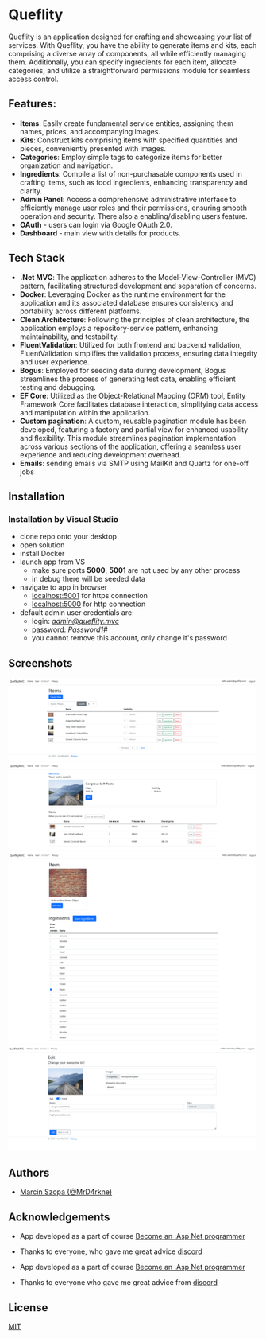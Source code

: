 # Queflity

Queflity is an application designed for crafting and showcasing your list of services. With Queflity, you have the
ability to generate items and kits, each comprising a diverse array of components, all while efficiently managing them.
Additionally, you can specify ingredients for each item, allocate categories, and utilize a straightforward permissions
module for seamless access control.

## Features:

- **Items**: Easily create fundamental service entities, assigning them names, prices, and accompanying images.
- **Kits**: Construct kits comprising items with specified quantities and pieces, conveniently presented with images.
- **Categories**: Employ simple tags to categorize items for better organization and navigation.
- **Ingredients**: Compile a list of non-purchasable components used in crafting items, such as food ingredients,
  enhancing transparency and clarity.
- **Admin Panel**: Access a comprehensive administrative interface to efficiently manage user roles and their
  permissions, ensuring smooth operation and security. There also a enabling/disabling users feature.
- **OAuth** - users can login via Google OAuth 2.0.
- **Dashboard** - main view with details for products.

## Tech Stack

- **.Net MVC**: The application adheres to the Model-View-Controller (MVC) pattern, facilitating structured development
  and separation of concerns.
- **Docker**: Leveraging Docker as the runtime environment for the application and its associated database ensures
  consistency and portability across different platforms.
- **Clean Architecture**: Following the principles of clean architecture, the application employs a repository-service
  pattern, enhancing maintainability, and testability.
- **FluentValidation**: Utilized for both frontend and backend validation, FluentValidation simplifies the validation
  process, ensuring data integrity and user experience.
- **Bogus**: Employed for seeding data during development, Bogus streamlines the process of generating test data,
  enabling efficient testing and debugging.
- **EF Core**: Utilized as the Object-Relational Mapping (ORM) tool, Entity Framework Core facilitates database
  interaction, simplifying data access and manipulation within the application.
- **Custom pagination**: A custom, reusable pagination module has been developed, featuring a factory and partial view
  for enhanced usability and flexibility. This module streamlines pagination implementation across various sections of
  the application, offering a seamless user experience and reducing development overhead.
- **Emails**: sending emails via SMTP using MailKit and Quartz for one-off jobs

## Installation
### Installation by Visual Studio

- clone repo onto your desktop
- open solution
- install Docker
- launch app from VS
    - make sure ports **5000**, **5001** are not used by any other process
    - in debug there will be seeded data
- navigate to app in browser
    - [localhost:5001](https://localhost:5001) for https connection
    - [localhost:5000](https://localhost:5000) for http connection
- default admin user credentials are:
    - login: *admin@queflity.mvc*
    - password: *Password1#*
    - you cannot remove this account, only change it's password

## Screenshots

<img src="./images/listItems.png" width="500" alt="List items">
<img src="./images/kitDetails.png" width="500" alt="Kit's details">
<img src="./images/itemIngredients.png" width="500" alt="Item's ingredients">
<img src="./images/editKit.png" width="500" alt="Edit kit">

## Authors

- [Marcin Szopa (@MrD4rkne)](https://github.com/MrD4rkne)

## Acknowledgements
 - App developed as a part of course [Become an .Asp Net programmer](https://szkoladotneta.pl/)
 - Thanks to everyone, who gave me great advice [discord](https://discord.com/servers/szkola-dotneta-822236190149050389)

- App developed as a part of course [Become an .Asp Net programmer](https://szkoladotneta.pl/)
- Thanks to everyone who gave me great advice
  from [discord](https://discord.com/servers/szkola-dotneta-822236190149050389)

## License

[MIT](./LICENSE.txt)
